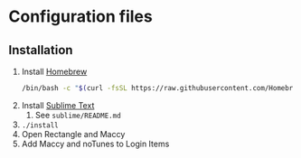 # Configuration files

## Installation

1. Install [Homebrew](https://brew.sh)
    ```bash
    /bin/bash -c "$(curl -fsSL https://raw.githubusercontent.com/Homebrew/install/HEAD/install.sh)"
    ```
1. Install [Sublime Text](https://www.sublimetext.com/)
    1. See `sublime/README.md`
1. `./install`
1. Open Rectangle and Maccy
1. Add Maccy and noTunes to Login Items
